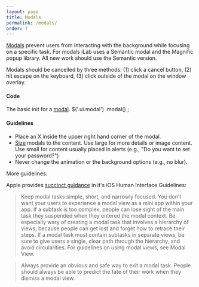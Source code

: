 ```yaml
---
layout: page
title: Modals
permalink: /modals/
order: 7
---
```


[Modals](http://semantic-ui.com/modules/modal.html#size) prevent users from interacting with the background while focusing on a specific task. For modals iLab uses a Semantic modal and the Magnific popup library. All new work should use the Semantic version.
Modals should be cancelled by three methods: (1) click a cancel button, (2) hit escape on the keyboard, (3) click outside of the modal on the window overlay.#### Code
The basic init for a [modal](http://semantic-ui.com/modules/modal.html#modal).
	$('.ui.modal')
	  .modal()
	;

#### Guidelines

- Place an X inside the upper right hand corner of the modal.
- [Size](http://semantic-ui.com/modules/modal.html#size) modals to the content. Use large for more details or image content. Use small for content usually placed in alerts (e.g., "Do you want to set your password?")
- Never change the animation or the background options (e.g., no blur).
 

More guidelines:

Apple provides [succinct guidance](https://developer.apple.com/library/ios/documentation/UserExperience/Conceptual/MobileHIG/Modal.html) in it's iOS Human Interface Guidelines:

> Keep modal tasks simple, short, and narrowly focused. You don’t want your users to experience a modal view as a mini app within your app. If a subtask is too complex, people can lose sight of the main task they suspended when they entered the modal context. Be especially wary of creating a modal task that involves a hierarchy of views, because people can get lost and forget how to retrace their steps. If a modal task must contain subtasks in separate views, be sure to give users a single, clear path through the hierarchy, and avoid circularities. For guidelines on using modal views, see Modal View.

> Always provide an obvious and safe way to exit a modal task. People should always be able to predict the fate of their work when they dismiss a modal view.


